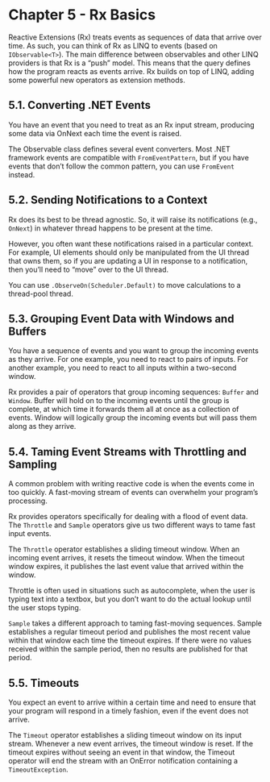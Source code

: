 # Chapter 5 - Rx Basics

Reactive Extensions (Rx) treats events as sequences of data that arrive over time. As such, you can think of Rx as LINQ to events (based on `IObservable<T>`). The main difference between observables and other LINQ providers is that Rx is a “push” model. This means that the query defines how the program reacts as events arrive. Rx builds on top of LINQ, adding some powerful new operators as extension methods.

## 5.1. Converting .NET Events
You have an event that you need to treat as an Rx input stream, producing some data via OnNext each time the event is raised.

The Observable class defines several event converters. Most .NET framework events are compatible with `FromEventPattern`, but if you have events that don’t follow the common pattern, you can use `FromEvent` instead.

## 5.2. Sending Notifications to a Context
Rx does its best to be thread agnostic. So, it will raise its notifications (e.g., `OnNext`) in whatever thread happens to be present at the time.

However, you often want these notifications raised in a particular context. For example, UI elements should only be manipulated from the UI thread that owns them, so if you are updating a UI in response to a notification, then you’ll need to “move” over to the UI thread.

You can use `.ObserveOn(Scheduler.Default)` to move calculations to a thread-pool thread.

## 5.3. Grouping Event Data with Windows and Buffers
You have a sequence of events and you want to group the incoming events as they arrive. For one example, you need to react to pairs of inputs. For another example, you need to react to all inputs within a two-second window.

Rx provides a pair of operators that group incoming sequences: `Buffer` and `Window`. Buffer will hold on to the incoming events until the group is complete, at which time it forwards them all at once as a collection of events. Window will logically group the incoming events but will pass them along as they arrive.

## 5.4. Taming Event Streams with Throttling and Sampling
A common problem with writing reactive code is when the events come in too quickly. A fast-moving stream of events can overwhelm your program’s processing.

Rx provides operators specifically for dealing with a flood of event data. The `Throttle` and `Sample` operators give us two different ways to tame fast input events.

The `Throttle` operator establishes a sliding timeout window. When an incoming event arrives, it resets the timeout window. When the timeout window expires, it publishes the last event value that arrived within the window.

Throttle is often used in situations such as autocomplete, when the user is typing text into a textbox, but you don’t want to do the actual lookup until the user stops typing.

`Sample` takes a different approach to taming fast-moving sequences. Sample establishes a regular timeout period and publishes the most recent value within that window each time the timeout expires. If there were no values received within the sample period, then no results are published for that period.

## 5.5. Timeouts
You expect an event to arrive within a certain time and need to ensure that your program will respond in a timely fashion, even if the event does not arrive. 

The `Timeout` operator establishes a sliding timeout window on its input stream. Whenever a new event arrives, the timeout window is reset. If the timeout expires without seeing an event in that window, the Timeout operator will end the stream with an OnError notification containing a `TimeoutException`.